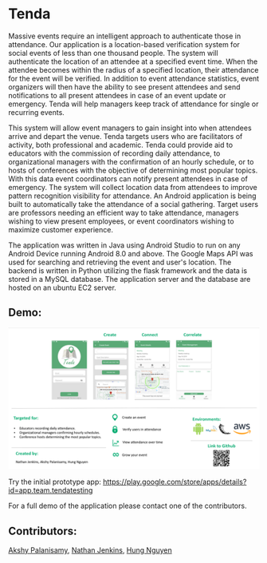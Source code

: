 # Tenda

  Massive events require an intelligent approach to authenticate those in attendance. Our application is a location-based verification system for social events of less than one thousand people. The system will authenticate the location of an attendee at a specified event time. When the attendee becomes within the radius of a specified location, their attendance for the event will be verified. In addition to event attendance statistics, event organizers will then have the ability to see present attendees and send notifications to all present attendees in case of an event update or emergency. Tenda will help managers keep track of attendance for single or recurring events. 

This system will allow event managers to gain insight into when attendees arrive and depart the venue. Tenda targets users who are facilitators of activity, both professional and academic. Tenda could provide aid to educators with the commission of recording daily attendance, to organizational managers with the confirmation of an hourly schedule, or to hosts of conferences with the objective of determining most popular topics. With this data event coordinators can notify present attendees in case of emergency. The system will collect location data from attendees to improve pattern recognition visibility for attendance. An Android application is being built to automatically take the attendance of a social gathering. Target users are professors needing an efficient way to take attendance, managers wishing to view present employees, or event coordinators wishing to maximize customer experience.

The application was written in Java using Android Studio to run on any Android Device running Android 8.0 and above. The Google Maps API was used for searching and retrieving the event and user's location. The backend is written in Python utilizing the flask framework and the data is stored in a MySQL database. The application server and the database are hosted on an ubuntu EC2 server.

## Demo:

![Screenshot](/Screenshots/poster.png)

Try the initial prototype app: https://play.google.com/store/apps/details?id=app.team.tendatesting

For a full demo of the application please contact one of the contributors.

## Contributors:
[Akshy Palanisamy](https://www.linkedin.com/in/akshyp/),
[Nathan Jenkins](https://www.linkedin.com/in/nathan-jenkins-82102a58/),
[Hung Nguyen](https://www.linkedin.com/in/hung-nguyen-3192a6132/)

